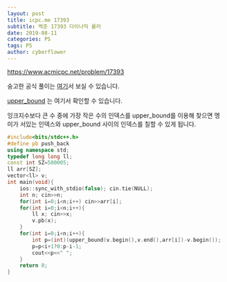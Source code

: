 ```yaml
---
layout: post
title: icpc.me 17393
subtitle: 백준 17393 다이나믹 롤러
date: 2019-08-11
categories: PS
tags: PS
author: cyberflower
---
```


<https://www.acmicpc.net/problem/17393>

숭고한 공식 풀이는 [여기](https://drive.google.com/file/d/1XwcQgX81fR_2ULyzXoY1DZ1Y9EsXyu-_/view)서 보실 수 있습니다.

[upper_bound](http://www.cplusplus.com/reference/algorithm/upper_bound/) 는 여기서 확인할 수 있습니다.

잉크지수보다 큰 수 중에 가장 작은 수의 인덱스를 upper_bound를 이용해 찾으면 멩미가 서있는 인덱스와 upper_bound 사이의 인덱스를 칠할 수 있게 됩니다.

```cpp
#include<bits/stdc++.h>
#define pb push_back
using namespace std;
typedef long long ll;
const int SZ=500005;
ll arr[SZ];
vector<ll> v;
int main(void){
	ios::sync_with_stdio(false); cin.tie(NULL);
	int n; cin>>n;
	for(int i=0;i<n;i++) cin>>arr[i];
	for(int i=0;i<n;i++){
		ll x; cin>>x;
		v.pb(x);
	}
	for(int i=0;i<n;i++){
		int p=(int)(upper_bound(v.begin(),v.end(),arr[i])-v.begin());
		p=p<i+1?0:p-i-1;
		cout<<p<<" ";
	}
	return 0;
}
```
